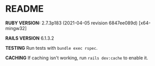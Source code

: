 # README

**RUBY VERSION:** 2.7.3p183 (2021-04-05 revision 6847ee089d) [x64-mingw32]

**RAILS VERSION** 6.1.3.2

**TESTING** Run tests with `bundle exec rspec`.

**CACHING** If caching isn't working, run `rails dev:cache` to enable it.